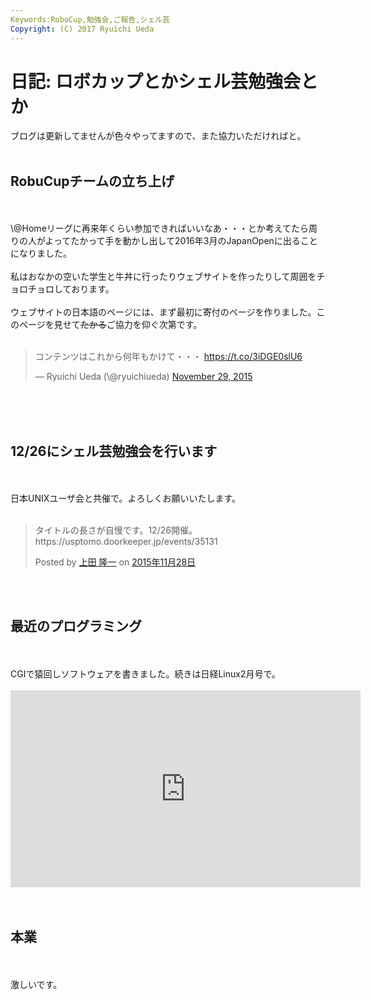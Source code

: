 ```yaml
---
Keywords:RoboCup,勉強会,ご報告,シェル芸
Copyright: (C) 2017 Ryuichi Ueda
---
```


# 日記: ロボカップとかシェル芸勉強会とか
ブログは更新してませんが色々やってますので、また協力いただければと。<br />
<br />
<h2>RobuCupチームの立ち上げ</h2><br />
<br />
\@Homeリーグに再来年くらい参加できればいいなあ・・・とか考えてたら周りの人がよってたかって手を動かし出して2016年3月のJapanOpenに出ることになりました。<br />
<br />
私はおなかの空いた学生と牛丼に行ったりウェブサイトを作ったりして周囲をチョロチョロしております。<br />
<br />
ウェブサイトの日本語のページには、まず最初に寄付のページを作りました。このページを見せて<del>たかる</del>ご協力を仰ぐ次第です。<br />
<br />
<blockquote class="twitter-tweet" data-partner="tweetdeck"><p lang="ja" dir="ltr">コンテンツはこれから何年もかけて・・・&#10;&#10;<a href="https://t.co/3iDGE0slU6">https://t.co/3iDGE0slU6</a></p>&mdash; Ryuichi Ueda (\@ryuichiueda) <a href="https://twitter.com/ryuichiueda/status/670805154996682755">November 29, 2015</a></blockquote><br />
<script async src="//platform.twitter.com/widgets.js" charset="utf-8"></script><br />
<br />
<h2>12/26にシェル芸勉強会を行います</h2><br />
<br />
日本UNIXユーザ会と共催で。よろしくお願いいたします。<br />
<br />
<div id="fb-root"></div><script>(function(d, s, id) { var js, fjs = d.getElementsByTagName(s)[0]; if (d.getElementById(id)) return; js = d.createElement(s); js.id = id; js.src = "//connect.facebook.net/ja_JP/sdk.js#xfbml=1&version=v2.3"; fjs.parentNode.insertBefore(js, fjs);}(document, 'script', 'facebook-jssdk'));</script><div class="fb-post" data-href="https://www.facebook.com/permalink.php?story_fbid=910077392422385&amp;id=675930229170437" data-width="500"><div class="fb-xfbml-parse-ignore"><blockquote cite="https://www.facebook.com/permalink.php?story_fbid=910077392422385&amp;id=675930229170437"><p>&#x30bf;&#x30a4;&#x30c8;&#x30eb;&#x306e;&#x9577;&#x3055;&#x304c;&#x81ea;&#x6162;&#x3067;&#x3059;&#x3002;12/26&#x958b;&#x50ac;&#x3002;https://usptomo.doorkeeper.jp/events/35131</p>Posted by <a href="https://www.facebook.com/&#x4e0a;&#x7530;-&#x9686;&#x4e00;-675930229170437/">上田 隆一</a> on&nbsp;<a href="https://www.facebook.com/permalink.php?story_fbid=910077392422385&amp;id=675930229170437">2015年11月28日</a></blockquote></div></div><br />
<br />
<h2>最近のプログラミング</h2><br />
<br />
CGIで猿回しソフトウェアを書きました。続きは日経Linux2月号で。<br />
<br />
<iframe width="560" height="315" src="https://www.youtube.com/embed/YKaCVhc8O6Y" frameborder="0" allowfullscreen></iframe><br />
<br />
<br />
<h2>本業</h2><br />
<br />
激しいです。
